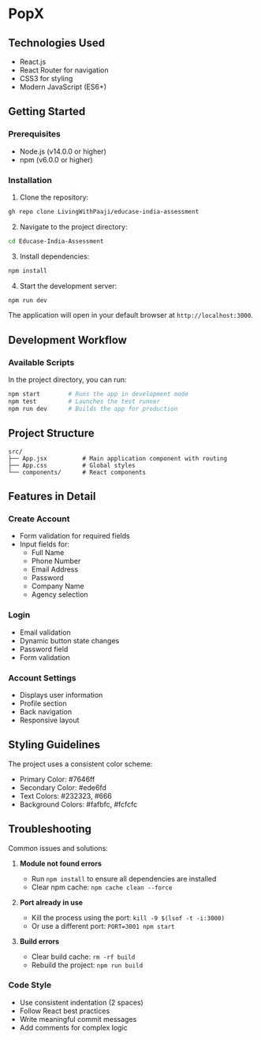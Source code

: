 # PopX

## Technologies Used

- React.js
- React Router for navigation
- CSS3 for styling
- Modern JavaScript (ES6+)

## Getting Started

### Prerequisites

- Node.js (v14.0.0 or higher)
- npm (v6.0.0 or higher)

### Installation

1. Clone the repository:
```bash
gh repo clone LivingWithPaaji/educase-india-assessment
```

2. Navigate to the project directory:
```bash
cd Educase-India-Assessment
```

3. Install dependencies:
```bash
npm install
```

4. Start the development server:
```bash
npm run dev
```

The application will open in your default browser at `http://localhost:3000`.

## Development Workflow

### Available Scripts

In the project directory, you can run:

```bash
npm start        # Runs the app in development mode
npm test         # Launches the test runner
npm run dev      # Builds the app for production
```

## Project Structure

```
src/
├── App.jsx          # Main application component with routing
├── App.css          # Global styles
└── components/      # React components
```

## Features in Detail

### Create Account
- Form validation for required fields
- Input fields for:
  - Full Name
  - Phone Number
  - Email Address
  - Password
  - Company Name
  - Agency selection

### Login
- Email validation
- Dynamic button state changes
- Password field
- Form validation

### Account Settings
- Displays user information
- Profile section
- Back navigation
- Responsive layout

## Styling Guidelines

The project uses a consistent color scheme:
- Primary Color: #7646ff
- Secondary Color: #ede6fd
- Text Colors: #232323, #666
- Background Colors: #fafbfc, #fcfcfc

## Troubleshooting

Common issues and solutions:

1. **Module not found errors**
   - Run `npm install` to ensure all dependencies are installed
   - Clear npm cache: `npm cache clean --force`

2. **Port already in use**
   - Kill the process using the port: `kill -9 $(lsof -t -i:3000)`
   - Or use a different port: `PORT=3001 npm start`

3. **Build errors**
   - Clear build cache: `rm -rf build`
   - Rebuild the project: `npm run build`

### Code Style

- Use consistent indentation (2 spaces)
- Follow React best practices
- Write meaningful commit messages
- Add comments for complex logic
